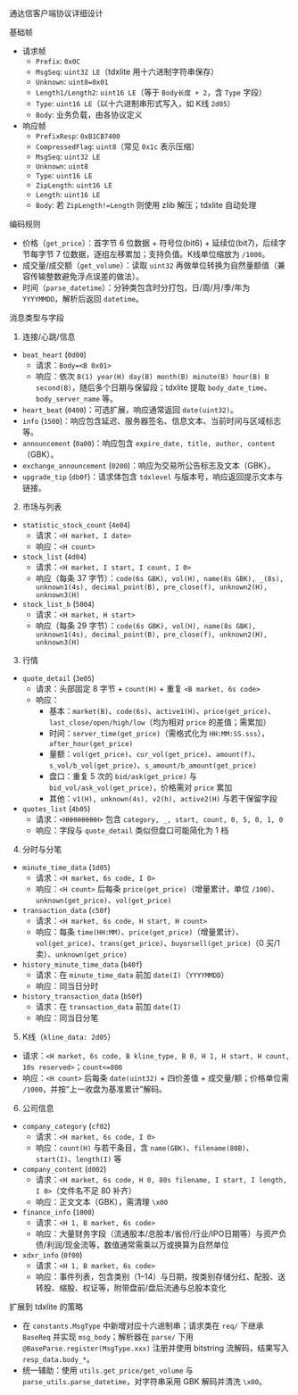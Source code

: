 通达信客户端协议详细设计

基础帧
- 请求帧
  - `Prefix`: `0x0C`
  - `MsgSeq`: `uint32 LE`（tdxlite 用十六进制字符串保存）
  - `Unknown`: `uint8=0x01`
  - `Length1/Length2`: `uint16 LE`（等于 `Body长度 + 2`，含 `Type` 字段）
  - `Type`: `uint16 LE`（以十六进制串形式写入，如 K线 `2d05`）
  - `Body`: 业务负载，由各协议定义
- 响应帧
  - `PrefixResp`: `0xB1CB7400`
  - `CompressedFlag`: `uint8`（常见 `0x1c` 表示压缩）
  - `MsgSeq`: `uint32 LE`
  - `Unknown`: `uint8`
  - `Type`: `uint16 LE`
  - `ZipLength`: `uint16 LE`
  - `Length`: `uint16 LE`
  - `Body`: 若 `ZipLength!=Length` 则使用 zlib 解压；tdxlite 自动处理

编码规则
- 价格（`get_price`）：首字节 6 位数据 + 符号位(bit6) + 延续位(bit7)，后续字节每字节 7 位数据，逐组左移累加；支持负值。K线单位缩放为 `/1000`。
- 成交量/成交额（`get_volume`）：读取 `uint32` 再做单位转换为自然量额值（兼容传输整数避免浮点误差的做法）。
- 时间（`parse_datetime`）：分钟类包含时分打包，日/周/月/季/年为 `YYYYMMDD`，解析后返回 `datetime`。

消息类型与字段
1) 连接/心跳/信息
- `beat_heart` (`0d00`)
  - 请求：`Body=<B 0x01>`
  - 响应：依次 `B(1) year(H) day(B) month(B) minute(B) hour(B) B second(B)`，随后多个日期与保留段；tdxlite 提取 `body_date_time`、`body_server_name` 等。
- `heart_beat` (`0400`)：可选扩展，响应通常返回 `date(uint32)`。
- `info` (`1500`)：响应包含延迟、服务器签名、信息文本、当前时间与区域标志等。
- `announcement` (`0a00`)：响应包含 `expire_date, title, author, content`（GBK）。
- `exchange_announcement` (`0200`)：响应为交易所公告标志及文本（GBK）。
- `upgrade_tip` (`db0f`)：请求体包含 `tdxlevel` 与版本号，响应返回提示文本与链接。

2) 市场与列表
- `statistic_stock_count` (`4e04`)
  - 请求：`<H market, I date>`
  - 响应：`<H count>`
- `stock_list` (`4d04`)
  - 请求：`<H market, I start, I count, I 0>`
  - 响应（每条 37 字节）：`code(6s GBK), vol(H), name(8s GBK), _(8s), unknown1(4s), decimal_point(B), pre_close(f), unknown2(H), unknown3(H)`
- `stock_list_b` (`5004`)
  - 请求：`<H market, H start>`
  - 响应（每条 29 字节）：`code(6s GBK), vol(H), name(8s GBK), unknown1(4s), decimal_point(B), pre_close(f), unknown2(H), unknown3(H)`

3) 行情
- `quote_detail` (`3e05`)
  - 请求：头部固定 8 字节 + `count(H)` + 重复 `<B market, 6s code>`
  - 响应：
    - 基本：`market(B)`、`code(6s)`、`active1(H)`、`price(get_price)`、`last_close/open/high/low`（均为相对 `price` 的差值；需累加）
    - 时间：`server_time(get_price)`（需格式化为 `HH:MM:SS.sss`），`after_hour(get_price)`
    - 量额：`vol(get_price)`、`cur_vol(get_price)`、`amount(f)`、`s_vol/b_vol(get_price)`、`s_amount/b_amount(get_price)`
    - 盘口：重复 5 次的 `bid/ask(get_price)` 与 `bid_vol/ask_vol(get_price)`，价格需对 `price` 累加
    - 其他：`v1(H), unknown(4s), v2(h), active2(H)` 与若干保留字段
- `quotes_list` (`4b05`)
  - 请求：`<HHHHHHHHH>` 包含 `category, _, start, count, 0, 5, 0, 1, 0`
  - 响应：字段与 `quote_detail` 类似但盘口可能简化为 1 档

4) 分时与分笔
- `minute_time_data` (`1d05`)
  - 请求：`<H market, 6s code, I 0>`
  - 响应：`<H count>` 后每条 `price(get_price)`（增量累计，单位 `/100`）、`unknown(get_price)`、`vol(get_price)`
- `transaction_data` (`c50f`)
  - 请求：`<H market, 6s code, H start, H count>`
  - 响应：每条 `time(HH:MM)`、`price(get_price)`（增量累计）、`vol(get_price)`、`trans(get_price)`、`buyorsell(get_price)`（0 买/1 卖）、`unknown(get_price)`
- `history_minute_time_data` (`b40f`)
  - 请求：在 `minute_time_data` 前加 `date(I)`（`YYYYMMDD`）
  - 响应：同当日分时
- `history_transaction_data` (`b50f`)
  - 请求：在 `transaction_data` 前加 `date(I)`
  - 响应：同当日分笔

5) K线（`kline_data: 2d05`）
- 请求：`<H market, 6s code, B kline_type, B 0, H 1, H start, H count, 10s reserved>`；`count<=800`
- 响应：`<H count>` 后每条 `date(uint32)` + 四价差值 + 成交量/额；价格单位需 `/1000`，并按“上一收盘为基准累计”解码。

6) 公司信息
- `company_category` (`cf02`)
  - 请求：`<H market, 6s code, I 0>`
  - 响应：`count(H)` 与若干条目，含 `name(GBK)`、`filename(80B)`、`start(I)`、`length(I)` 等
- `company_content` (`d002`)
  - 请求：`<H market, 6s code, H 0, 80s filename, I start, I length, I 0>`（文件名不足 80 补齐）
  - 响应：正文文本（GBK），需清理 `\x00`
- `finance_info` (`1000`)
  - 请求：`<H 1, B market, 6s code>`
  - 响应：大量财务字段（流通股本/总股本/省份/行业/IPO日期等）与资产负债/利润/现金流等，数值通常需乘以万或换算为自然单位
- `xdxr_info` (`0f00`)
  - 请求：`<H 1, B market, 6s code>`
  - 响应：事件列表，包含类别（1–14）与日期，按类别存储分红、配股、送转股、缩股、权证等，附带盘前/盘后流通与总股本变化

扩展到 tdxlite 的策略
- 在 `constants.MsgType` 中新增对应十六进制串；请求类在 `req/` 下继承 `BaseReq` 并实现 `msg_body`；解析器在 `parse/` 下用 `@BaseParse.register(MsgType.xxx)` 注册并使用 bitstring 流解码，结果写入 `resp_data.body_*`。
- 统一辅助：使用 `utils.get_price/get_volume` 与 `parse_utils.parse_datetime`，对字符串采用 GBK 解码并清洗 `\x00`。